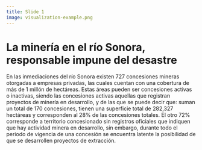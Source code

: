 ```yaml
---
title: Slide 1
image: visualization-example.png
---
```


# La minería en el río Sonora, responsable impune del desastre

En las inmediaciones del río Sonora existen 727 concesiones mineras otorgadas a empresas privadas, las cuales cuentan con una cobertura de más de 1 millón de hectáreas. Estas áreas pueden ser concesiones activas o inactivas, siendo las concesiones activas aquellas que registran proyectos de minería en desarrollo, y de las que se puede decir que: suman un total de 170 concesiones, tienen una superficie total de 282,327 hectáreas y corresponden al 28% de las concesiones totales. El otro 72% corresponde a territorio concesionado sin registros oficiales que indiquen que hay actividad minera en desarrollo, sin embargo, durante todo el periodo de vigencia de una concesión se encuentra latente la posibilidad de que se desarrollen proyectos de extracción.
